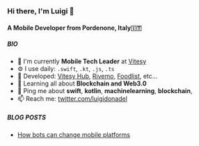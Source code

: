### Hi there, I'm Luigi 👋

#### A Mobile Developer from Pordenone, Italy🇮🇹

##### BIO

- 🏢 I'm currently **Mobile Tech Leader** at [Vitesy](https://vitesy.com)
- ⚙️ I use daily: `.swift`, `.kt`, `.js`, `.ts`
- 💅 Developed: [Vitesy Hub](https://apps.apple.com/it/app/vitesy-hub/id1459078334), [Rivemo](https://play.google.com/store/apps/details?id=it.wedigital.rivemo&hl=it&gl=US), [Foodlist](https://www.foodlist.eu), etc…
- 🌱 Learning all about **Blockchain and Web3.0**
- 💬 Ping me about **swift**, **kotlin**, **machinelearning**, **blockchain**,
- 📫 Reach me: [twitter.com/luigidonadel](https://twitter.com/luigidonadel)

##### BLOG POSTS
<!-- BLOG-POST-LIST:START -->
- [How bots can change mobile platforms](https://medium.com/@donadev/how-chats-could-dominate-mobile-platforms-5971b5346ea1?source=rss-12fde5934bc5------2)
<!-- BLOG-POST-LIST:END -->

